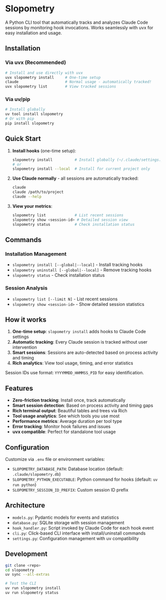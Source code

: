 # Slopometry

A Python CLI tool that automatically tracks and analyzes Claude Code sessions by monitoring hook invocations. Works seamlessly with uvx for easy installation and usage.

## Installation

### Via uvx (Recommended)
```bash
# Install and use directly with uvx
uvx slopometry install     # One-time setup
claude                     # Normal usage - automatically tracked!
uvx slopometry list        # View tracked sessions
```

### Via uv/pip
```bash
# Install globally
uv tool install slopometry
# Or with pip
pip install slopometry
```

## Quick Start

1. **Install hooks** (one-time setup):
   ```bash
   slopometry install          # Install globally (~/.claude/settings.json)
   # or
   slopometry install --local  # Install for current project only
   ```

2. **Use Claude normally** - all sessions are automatically tracked:
   ```bash
   claude
   claude /path/to/project
   claude --help
   ```

3. **View your metrics**:
   ```bash
   slopometry list             # List recent sessions
   slopometry show <session-id> # Detailed session view
   slopometry status           # Check installation status
   ```

## Commands

### Installation Management
- `slopometry install [--global|--local]` - Install tracking hooks
- `slopometry uninstall [--global|--local]` - Remove tracking hooks
- `slopometry status` - Check installation status

### Session Analysis  
- `slopometry list [--limit N]` - List recent sessions
- `slopometry show <session-id>` - Show detailed session statistics

## How it works

1. **One-time setup**: `slopometry install` adds hooks to Claude Code settings
2. **Automatic tracking**: Every Claude session is tracked without user intervention
3. **Smart sessions**: Sessions are auto-detected based on process activity and timing
4. **Rich analytics**: View tool usage, timing, and error statistics

Session IDs use format: `YYYYMMDD_HHMMSS_PID` for easy identification.

## Features

- **Zero-friction tracking**: Install once, track automatically
- **Smart session detection**: Based on process activity and timing gaps
- **Rich terminal output**: Beautiful tables and trees via Rich
- **Tool usage analytics**: See which tools you use most
- **Performance metrics**: Average duration per tool type
- **Error tracking**: Monitor hook failures and issues
- **uvx compatible**: Perfect for standalone tool usage

## Configuration

Customize via `.env` file or environment variables:

- `SLOPOMETRY_DATABASE_PATH`: Database location (default: `.claude/slopometry.db`)
- `SLOPOMETRY_PYTHON_EXECUTABLE`: Python command for hooks (default: `uv run python`)
- `SLOPOMETRY_SESSION_ID_PREFIX`: Custom session ID prefix

## Architecture

- `models.py`: Pydantic models for events and statistics
- `database.py`: SQLite storage with session management
- `hook_handler.py`: Script invoked by Claude Code for each hook event
- `cli.py`: Click-based CLI interface with install/uninstall commands
- `settings.py`: Configuration management with uv compatibility

## Development

```bash
git clone <repo>
cd slopometry
uv sync --all-extras

# Test the CLI
uv run slopometry install
uv run slopometry status
```